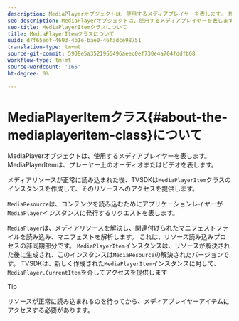 ```yaml
---
description: MediaPlayerオブジェクトは、使用するメディアプレイヤーを表します。 MediaPlayerItemは、プレーヤー上のオーディオまたはビデオを表します。
seo-description: MediaPlayerオブジェクトは、使用するメディアプレイヤーを表します。 MediaPlayerItemは、プレーヤー上のオーディオまたはビデオを表します。
seo-title: MediaPlayerItemクラスについて
title: MediaPlayerItemクラスについて
uuid: d7f65edf-4693-4b1e-bae0-46fadce98751
translation-type: tm+mt
source-git-commit: 5908e5a3521966496aeec0ef730e4a704fddfb68
workflow-type: tm+mt
source-wordcount: '165'
ht-degree: 0%

---
```



# MediaPlayerItemクラス{#about-the-mediaplayeritem-class}について

MediaPlayerオブジェクトは、使用するメディアプレイヤーを表します。 MediaPlayerItemは、プレーヤー上のオーディオまたはビデオを表します。

メディアリソースが正常に読み込まれた後、TVSDKは`MediaPlayerItem`クラスのインスタンスを作成して、そのリソースへのアクセスを提供します。

`MediaResource`は、コンテンツを読み込むためにアプリケーションレイヤーが`MediaPlayer`インスタンスに発行するリクエストを表します。

`MediaPlayer`は、メディアリソースを解決し、関連付けられたマニフェストファイルを読み込み、マニフェストを解析します。 これは、リソース読み込みプロセスの非同期部分です。 `MediaPlayerItem`インスタンスは、リソースが解決された後に生成され、このインスタンスは`MediaResource`の解決されたバージョンです。 TVSDKは、新しく作成された`MediaPlayerItem`インスタンスに対して、`MediaPlayer.CurrentItem`を介してアクセスを提供します

>[!TIP]
>
>リソースが正常に読み込まれるのを待ってから、メディアプレイヤーアイテムにアクセスする必要があります。

